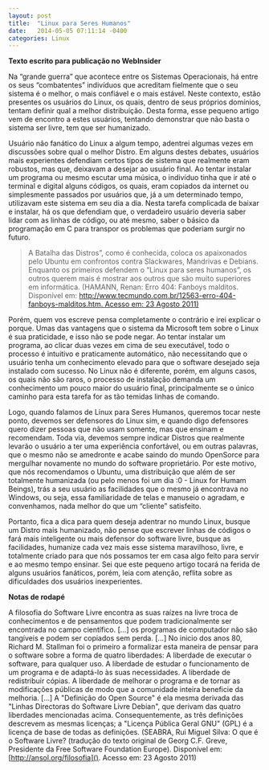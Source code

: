 ```yaml
---
layout: post
title:  "Linux para Seres Humanos"
date:   2014-05-05 07:11:14 -0400
categories: Linux
---
```


**Texto escrito para publicação no WebInsider**

Na “grande guerra” que acontece entre os Sistemas Operacionais, há entre os seus “combatentes” indivíduos que acreditam fielmente que o seu sistema é o melhor, o mais confiável e o mais estável. Neste contexto, estão presentes os usuários do Linux, os quais, dentro de seus próprios domínios, tentam definir qual a melhor distribuição. Desta forma, esse pequeno artigo vem de encontro a estes usuários, tentando demonstrar que não basta o sistema ser livre, tem que ser humanizado.<!--more-->

Usuário não fanático do Linux a algum tempo, adentrei algumas vezes em discussões sobre qual o melhor Distro. Em alguns destes debates, usuários mais experientes defendiam certos tipos de sistema que realmente eram robustos, mas que, deixavam a desejar ao usuário final. Ao tentar instalar um programa ou mesmo escutar uma música, o indivíduo tinha que ir até o terminal e digital alguns códigos, os quais, eram copiados da internet ou simplesmente passados por usuários que, já a um determinado tempo, utilizavam este sistema em seu dia a dia. Nesta tarefa complicada de baixar e instalar, há os que defendiam que, o verdadeiro usuário deveria saber lidar com as linhas de código, ou até mesmo, saber o básico da programação em C para transpor os problemas que poderiam surgir no futuro.

> A Batalha das Distros”, como é conhecida, coloca os apaixonados pelo Ubuntu em confrontos contra Slackwares, Mandrivas e Debians. Enquanto os primeiros defendem o “Linux para seres humanos”, os outros querem mais é mostrar aos outros que são muito superiores em informática. (HAMANN, Renan: Erro 404: Fanboys malditos.    
> Disponível em: [http://www.tecmundo.com.br/12563-erro-404-fanboys-malditos.htm. Acesso em: 23 Agosto 2011)]()

Porém, quem vos escreve pensa completamente o contrário e irei explicar o porque. Umas das vantagens que o sistema da Microsoft tem sobre o Linux é sua praticidade, e isso não se pode negar. Ao tentar instalar um programa, ao clicar duas vezes em cima de seu executável, todo o processo é intuitivo e praticamente automático, não necessitando que o usuário tenha um conhecimento elevado para que o software desejado seja instalado com sucesso. No Linux não é diferente, porém, em alguns casos, os quais não são raros, o processo de instalação demanda um conhecimento um pouco maior do usuário final, principalmente se o único caminho para esta tarefa for as tão temidas linhas de comando.

Logo, quando falamos de Linux para Seres Humanos, queremos tocar neste ponto, devemos ser defensores do Linux sim, e quando digo defensores quero dizer pessoas que não usam somente, mas que ensinam e recomendam. Toda via, devemos sempre indicar Distros que realmente levarão o usuário a ter uma experiência confortável, ou em outras palavras, que o mesmo não se amedronte e acabe saindo do mundo OpenSorce para mergulhar novamente no mundo do software proprietário. Por este motivo, que nós recomendamos o Ubuntu, uma distribuição que além de ser totalmente humanizada (ou pelo menos foi um dia :0 - Linux for Humam Beings), trás a seu usuário as facilidades que o mesmo já encontrava no Windows, ou seja, essa familiaridade de telas e manuseio o agradam, e convenhamos, nada melhor do que um “cliente” satisfeito.

Portanto, fica a dica para quem deseja adentrar no mundo Linux, busque um Distro mais humanizado, não pense que escrever linhas de códigos o fará mais inteligente ou mais defensor do software livre, busque as facilidades, humanize cada vez mais esse sistema maravilhoso, livre, e totalmente criado para que nós possamos ter em casa algo feito para servir e ao mesmo tempo ensinar. Sei que este pequeno artigo tocará na ferida de alguns usuários fanáticos, porém, leia com atenção, reflita sobre as dificuldades dos usuários inexperientes.

**Notas de rodapé**

A filosofia do Software Livre encontra as suas raízes na livre troca de conhecimentos e de pensamentos que podem tradicionalmente ser encontrada no campo científico. [...] os programas de computador não são tangíveis e podem ser copiados sem perda. [...] No inicio dos anos 80, Richard M. Stallman foi o primeiro a formalizar esta maneira de pensar para o software sobre a forma de quatro liberdades: A liberdade de executar o software, para qualquer uso. A liberdade de estudar o funcionamento de um programa e de adaptá-lo às suas necessidades. A liberdade de redistribuir cópias. A liberdade de melhorar o programa e de tornar as modificações públicas de modo que a comunidade inteira beneficie da melhoria. [...] A "Definição do Open Source" é ela mesma derivada das "Linhas Directoras do Software Livre Debian", que derivam das quatro liberdades mencionadas acima. Consequentemente, as três definições descrevem as mesmas licenças; a "Licença Pública Geral GNU" (GPL) é a licença de base de todas as definições. (SEABRA, Rui Miguel Silva: O que é o Software Livre? (tradução do texto original de Georg C.F. Greve, Presidente da Free Software Foundation Europe). Disponível em: [http://ansol.org/filosofia](). Acesso em: 23 Agosto 2011)
